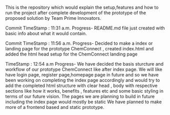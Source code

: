 This is the repository which would explain the setup,features and how to run the project after complete development of the prototype of the proposed solution by Team Prime Innovators. 

Commit TimeStamp : 11:31 a.m. Progress- README.md file just created with basic info about what it would contain.

Commit TimeStamp : 11:56 a.m. Progress- Decided to make a index or landing page for the prototype ChemConnect , created index.html and added the html head setup for the ChemConnect landing page

TimeStamp : 12:54 a.m Progress- We have decided the basis sturcture and workflow of our prototype ChemConnect like after index page. We will like have login page, register page,homepage page in future and so we have been working on completing the index page accordingly and would try to add the completed html structure with clear head , body with respective sections like how it works, benefits , features etc and some basic styling in terms of our future vision. The pages we are planning to build in future including the index page would mostly be static
We have planned to make more of a frontend based and static prototype. 
